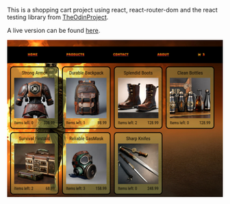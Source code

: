 This is a shopping cart project using react, react-router-dom and the react testing library from [TheOdinProject](https://www.theodinproject.com/lessons/node-path-javascript-shopping-cart).

A live version can be found [here](https://flaviovisnardifilho.github.io/react-shopping-cart).

![screenshot of the app](/screenshot.jpg 'screenshot')